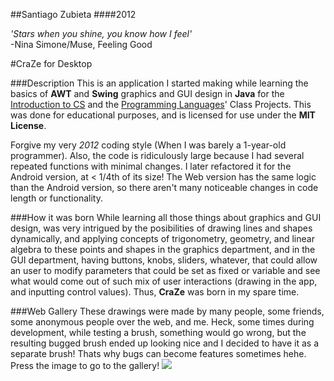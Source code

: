 ##Santiago Zubieta
####2012

*'Stars when you shine, you know how I feel'*  
-Nina Simone/Muse, Feeling Good

#CraZe for Desktop

###Description
This is an application I started making while learning the basics of **AWT** and **Swing** graphics and GUI design in **Java** for the [Introduction to CS](https://github.com/Zubieta/Introduction_To_CS) and the [Programming Languages](https://github.com/Zubieta/Programming_Languages)' Class Projects. This was done for educational purposes, and is licensed for use under the **MIT License**.

Forgive my very *2012* coding style (When I was barely a 1-year-old programmer). Also, the code is ridiculously large because I had several repeated functions with minimal changes. I later refactored it for the Android version, at < 1/4th of its size! The Web version has the same logic than the Android version, so there aren't many noticeable changes in code length or functionality.

###How it was born
While learning all those things about graphics and GUI design, was very intrigued by the posibilities of drawing lines and shapes dynamically, and applying concepts of trigonometry, geometry, and linear algebra to these points and shapes in the graphics department, and in the GUI department, having buttons, knobs, sliders, whatever, that could allow an user to modify parameters that could be set as fixed or variable and see what would come out of such mix of user interactions (drawing in the app, and inputting control values). Thus, **CraZe** was born in my spare time.

###Web Gallery 
These drawings were made by many people, some friends, some anonymous people over the web, and me. Heck, some times during development, while testing a brush, something would go wrong, but the resulting bugged brush ended up looking nice and I decided to have it as a separate brush! Thats why bugs can become features sometimes hehe. Press the image to go to the gallery!
[![](https://i.imgur.com/9LBecYT.png)](https://imgur.com/a/LEetg)
